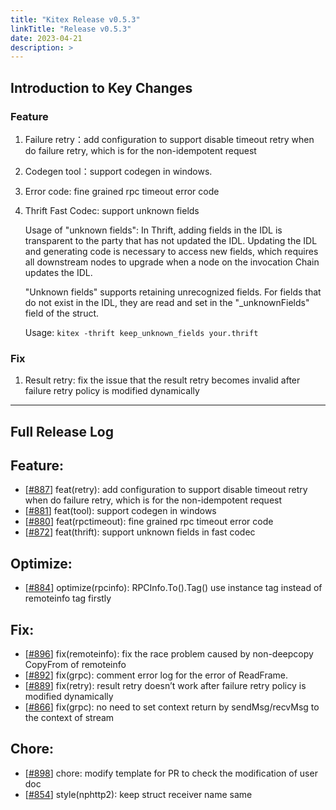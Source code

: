 ```yaml
---
title: "Kitex Release v0.5.3"
linkTitle: "Release v0.5.3"
date: 2023-04-21
description: >
---
```

## **Introduction to Key Changes**

### **Feature**

1. Failure retry：add configuration to support disable timeout retry when do failure retry, which is for the non-idempotent request
2. Codegen tool：support codegen in windows.
3. Error code: fine grained rpc timeout error code
4. Thrift Fast Codec: support unknown fields

    Usage of "unknown fields": In Thrift, adding fields in the IDL is transparent to the party that has not updated the IDL. Updating the IDL and generating code is necessary to access new fields, which requires all downstream nodes to upgrade when a node on the invocation Chain updates the IDL.

    "Unknown fields" supports retaining unrecognized fields. For fields that do not exist in the IDL, they are read and set in the "_unknownFields" field of the struct.

    Usage: `kitex -thrift keep_unknown_fields your.thrift`

### **Fix**
1. Result retry: fix the issue that the result retry becomes invalid after failure retry policy is modified dynamically

----

## **Full Release Log**

Feature:
---
* [[#887](https://github.com/cloudwego/kitex/pull/887)] feat(retry): add configuration to support disable timeout retry when do failure retry, which is for the non-idempotent request
* [[#881](https://github.com/cloudwego/kitex/pull/881)] feat(tool): support codegen in windows
* [[#880](https://github.com/cloudwego/kitex/pull/880)] feat(rpctimeout): fine grained rpc timeout error code
* [[#872](https://github.com/cloudwego/kitex/pull/872)] feat(thrift): support unknown fields in fast codec

Optimize:
---
* [[#884](https://github.com/cloudwego/kitex/pull/884)] optimize(rpcinfo): RPCInfo.To().Tag() use instance tag instead of remoteinfo tag firstly

Fix:
---
* [[#896](https://github.com/cloudwego/kitex/pull/896)] fix(remoteinfo): fix the race problem caused by non-deepcopy CopyFrom of remoteinfo
* [[#892](https://github.com/cloudwego/kitex/pull/892)] fix(grpc): comment error log for the error of ReadFrame.
* [[#889](https://github.com/cloudwego/kitex/pull/889)] fix(retry): result retry doesn’t work after failure retry policy is modified dynamically
* [[#866](https://github.com/cloudwego/kitex/pull/866)] fix(grpc): no need to set context return by sendMsg/recvMsg to the context of stream

Chore:
---
* [[#898](https://github.com/cloudwego/kitex/pull/898)] chore: modify template for PR to check the modification of user doc
* [[#854](https://github.com/cloudwego/kitex/pull/854)] style(nphttp2): keep struct receiver name same

